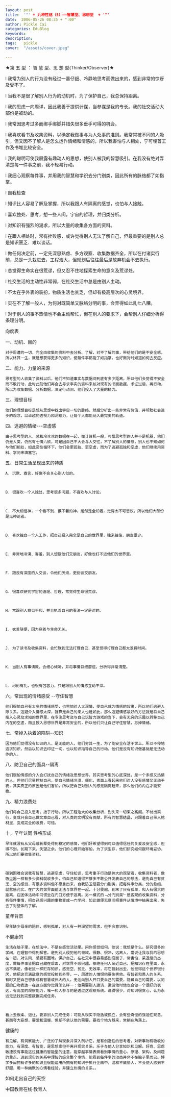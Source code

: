 ```yaml
---
layout: post  
title:  '"' + 九种性格（5）——智慧型、思想型  + '"'
date:  2006-05-26 08:35 + ":00" 
author: Pickle Cai  
categories: EduBlog  
keywords: 
description:   
tags:	pickle   
cover:  "/assets/cover.jpeg"  

---  
```

    


 



★第 五 型 ： 智 慧 型、思 想 型(Thinker/Observer)★



l         我常为别人的行为没有经过一番仔细、冷静地思考而做出来的，感到非常的惊讶及受不了。



l         当我不是很了解别人行为的动机时，为了保护自己，我总保持距离。



l         我的思虑一向周详，因此我善于提供计谋，当参谋是我的专长。我的社交活动大部份是被动的。 



l         我常因思考过多而绑手绑脚并错失很多垂手可得的机会。



l         我喜欢看书及收集资料，以确定我做事与为人处事的准则。我常常被不同的人吸引，但又因不了解人是怎么运作情绪和情感的，所以我害怕与人相处，宁可埋首工作及书堆比较安全。



l         我的聪明可使我展露有趣动人的思想，使别人被我的智慧吸引。在我没有绝对弄清楚每一件事之前，我不轻易行动。



l         我细心观察每件事，并用我的智慧和学识去分门别类，因此所有的脉络都了如指掌。 



l         自我检查



l         知识比人容易了解及掌握，所以我跟人有隔离的感觉，也怕与人接触。 



l         喜欢独处、思考，想一些人间，宇宙的哲理，并归类分析。 



l         对知识有强烈的渴求，所以大量的收集各方面的资料。 



l         在跟人相处时，常有挫败感，或许觉得别人无法了解自己，但最重要的是别人总是知识匮乏．难以谈话。 



l         做任何决定前，一定先深思熟虑、多方观察、收集数据齐全，所以在付诸实行前，总是一头栽进去，工程浩大，但规划后往往最后是放弃机会不去执行。 



l         总觉得生命实在很荒谬，但又忍不住地探索生命的意义及荒谬处。 



l         社交生活的主动性非常弱，在社交生活中总是由别人主动。 



l         不太在乎外表的装扮，物质生活也贫乏，但却有极高层次的心灵境界。 



l         实在不了解一般人，为何对既简单又脉络分明的事，会弄得如此乱七八糟。 



l         对于别人的事不热情也不会主动帮忙，但在别人的要求下，会帮别人仔细分析得条理分明。 



向度表



一、动机、目的



    对于周遭的一切，完全由收集的资料中去分析、了解，对不了解的事，带给他们的是不安全感，所以终其一生，就是想获得更多的知识，使每件事都能了如指掌，也好面对时知道如何去反应。 



二、能力、力量的来源



    思考型的人收集了资料以后，他们不知道事实与数据间到底有多少距离，所以他们会觉得不安全而不敢行动，此时此刻他们再会去寻求事实的资料来核对现有的书面数据，求证过后，再行动，所以为收集数据、分析数据，决定行动间，他们投入了大量的精力。 



三、理想目标



    他们的理想目标是想从思想中找出宇宙一切的脉络，然后分析出一些非常有价值，并帮助社会进步的观念，以卓越的透视力和洞察力，让每个人都能纳入最完美的轨道。 



四、逃避的情绪---空虚感



    由于思考型的人，总和冷冰冰的数据在一起，像计算机一般，可惜思考型的人并不是机器，他们仍是人类，仍然有七情六欲，可是因自己不大会与人交往，不了解别人的情感，别人也不知如何与他们相处，如此恶性循环下，他们会更孤独、更空虚，而为了逃避孤独和空虚，他们继续用资料、学问来填塞它。 



五、日常生活呈现出来的特质



    A. 沉默、寡言，好像不会关心别人似的。



    B. 很喜欢一个人独处，思考很多问题，不喜欢与人讨论。 



    C. 不太相信神，一个看不到、摸不着的神，居然是全知者，觉得太不可思议，所以他们大部份是无神论者。 



    D. 喜欢独自一个人工作，把自己投入完全是自己的世界里，独来独往，朋友很少。 



    E. 非常地冷漠、害羞，别人想跟他们交朋友，好像也打不进他们的世界里。 



    F. 踉没有深度的人交谈，令他们厌烦，更别谈交朋友。 



    G. 很喜欢研究宇宙的道理、哲理，常觉得生命很荒谬。 



    H. 常跟别人意见不和，并且执着自己的看法一定是对的。 



    I. 衣着随便，因为穿着与生命无关。 



    J. 为了读书及收集资料，会忙碌到无法打理自己，甚至觉得打理自己都太浪费时间。 



    K. 当别人有事请教，会细心倾听，并将事情巨细靡遗，分析得非常清楚。 



    L. 彬彬有礼，也很有包容力，只是跟别人的情感互动不深。 



六，常出现的情绪感受 --守住智慧



    他们很怕自己有太多的情绪感受，也害怕对人太深情，使自己成为情感的奴隶，所以他们逃避人际关系，逃避介入情感太深，就算是自己的亲人也是如此，那么逃避情感最好的方法就是将自己推入心灵及求知的世界里，在专注思考及与自己玩智力游戏的当下，会有无穷的乐趣以转移自己内在的空虚，而且投入思想世界是非常安全的，所以他们只让自己守住智慧，忘掉情绪。 



七、常掉入执着的陷阱--知识



    因为他们觉得没有知识的人，是无能的人，他们穷其一生，为了能安全存活于世上，所以不停地追求知识，然后以知识去印证一切，也以知识指导自己的行动，他们是没有知识做基础是无法动作的人。 



八、防卫自己的面具--隔离 



    他们很怕情感的介入会打扰自己的情绪及思想世界，其实思考型的心底深处，是一个多感又热情的人，但他们尽量控制自己，使自己情绪冷漠．僵化，表面上看起来他们对人没有感情又无动于衷，其实真正的原因是他们害怕，所以把自己对别人的感觉隔离起来，那么他们的内在才能安稳。 



九、精力浪费处



    他们将自己投入思考，拙于行动，所以工程浩大的收集分析，到头来一切束之高阁，不付出实行，变成只会自己做文章自己看，对人类的文明没有贡献，所有的智慧结晶，只跟着自己带入棺材里，变成完全的浪费，可惜。 



十，早年认同 性格形成



    早年就没有从父母或长辈处得到稳定的感情，他们好希望得到可以值得信任的关爱及安全感，但得不到，长期下来，失望之余，他们的心理开始害怕，为了求生存，他们研究如何跟环境妥协，所以他们要收集资料。



    碰到困难会说我有智慧，逃避空虚，守住知识，思考重于行动是伟大的观望者，收集资料者，像吸尘器一样有多少资料就收多少，怕自己知道得不够多不敢公开发表自己的想法，避免自己有贫乏、空的感觉，有很多资料但不愿拿出来，自我防卫是要分门别类，把每件事分类，分的愈细，就愈感充实。在广大的世界面前无法与世界在一起，十分畏缩，到末了只有孤单，和人有很大的距离，在团体活动中习惯坐在门口方便于逃离。另一模式的﹁分门别类﹂是客观的收集资料，分析每件事情，把自己感兴趣的事物变成一门学问，如此做便无意间把事件从情境中抽离出来，失去了对整体的了解。 



童年背景



    早年缺少母亲的陪伴，感到孤单，对人有一种渴望的需求，但不会意识到。 



不健康的



    生活在脑子里，在想法中，不是在感觉活动里。问你感觉如何，他说：我想是什么。研究很多的学问，在理智中得到解答。避免别人侵犯他的领域，很静、很冷，远离人，常说让我与我的思想在一起，对认同、感受有困难。保护自己，在社交中很容易感到没面子，常害怕，采退缩的态度，做每件事皆把自己藏在后面，对世界不感兴趣，拒绝任何人亲近自己，把知识存在里面，永远不满足，像老鼠一样贮存知识，感觉空、贫乏、无效率，将它投射出去，他觉得这个世界很讨厌，他把这充满敌意的感觉投射到外界，一，周遭的人憎恨他要伤害他。有智者和愚人的关系，有时又把自己想象成有智慧或伟大的人。无法向别人开口要自己的需要，隐藏自己的需要，以问题的口吻表达一在这方面你觉得怎么样一：他需要别人邀请，邀请他时他也会做一个很好的表达，有高度的观察能力，唯一和人参与的是透过这观察系统。说得很少，对知识很贪心，认为永远无法找到完整数据完成任务。



    看上去很柔、退让，要靠别人完成任务：可能从现实中隐盾或孤立，会有些奇怪的强迫性观念，甚而夸大妄想，要爱和温暖，但却不承认他的需要，要找个地方躲来，常躺在角落上。 



健康的



    有见解、有洞察能力、广泛的了解现象并深入剖析它，是有创造性的思考者，对新事物有吸收的能力，有深度、有智能，是思想家但不离开现实关系。乐于与他人分享知识和见解。好奇、思虑敏捷没有事能逃过健康的智能型的注意，能穿越事情表面看到事情的重心、原理、架构，及问题的重点，进到现实的关系中理智的综合整个事情，能看到每件事的动态并非不在脑子里而已。博学多闻拥有许多的知识且很能运用所拥有的知识于执行企画中。温和不威胁人，不会使人感到不舒服，用一种幽默的心情看经验，并建立热情的关系。。 



如何走出自己的天空



    

		    
 中国教育在线·教育人

